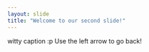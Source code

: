 ```yaml
---
layout: slide
title: "Welcome to our second slide!"
---
```

witty caption :p
Use the left arrow to go back!
